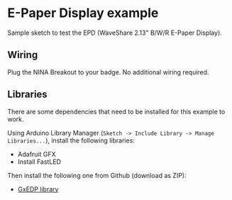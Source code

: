 # E-Paper Display example  

Sample sketch to test the EPD (WaveShare 2.13" B/W/R E-Paper Display).

## Wiring

Plug the NINA Breakout to your badge.
No additional wiring required.

## Libraries

There are some dependencies that need to be installed for this example to work.

Using Arduino Library Manager (`Sketch -> Include Library -> Manage Libraries...`), install the following libraries:

* Adafruit GFX
* Install FastLED

Then install the following one from Github (download as ZIP):

* [GxEDP library](https://github.com/ZinggJM/GxEPD)
